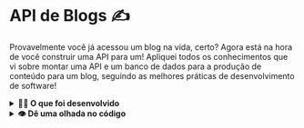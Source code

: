# API de Blogs ✍️

Provavelmente você já acessou um blog na vida, certo? Agora está na hora de você construir uma API para um! Apliquei todos os conhecimentos que vi sobre montar uma API e um banco de dados para a produção de conteúdo para um blog, seguindo as melhores práticas de desenvolvimento de software!


<details>
  <summary><strong>👨‍💻 O que foi desenvolvido</strong></summary>

  Neste projeto desenvolvi uma API e um banco de dados para a produção de conteúdo para um blog! 

  Desenvolvi uma aplicação em `Node.js` usando o pacote `sequelize` para fazer um `CRUD` de posts.

Neste projeto, aprendi a:
  1. Desenvolver endpoints que estarão conectados ao seu banco de dados seguindo os princípios do REST;

  2. Fazer um post é necessário usuário e login, portanto será trabalhada a **relação entre** `user` e `post`; 

  3. Utilização de categorias para os posts, trabalhando, assim, a **relação de** `posts` para `categories` e de `categories` para `posts`.

<br />
</details>

<details>
  <summary><strong>👁️ Dê uma olhada no código</strong></summary>

  
</details>

<!-- Olá, Tryber!
Esse é apenas um arquivo inicial para o README do seu projeto.
É essencial que você preencha esse documento por conta própria, ok?
Não deixe de usar nossas dicas de escrita de README de projetos, e deixe sua criatividade brilhar!
:warning: IMPORTANTE: você precisa deixar nítido:
- quais arquivos/pastas foram desenvolvidos por você; 
- quais arquivos/pastas foram desenvolvidos por outra pessoa estudante;
- quais arquivos/pastas foram desenvolvidos pela Trybe.
-->
